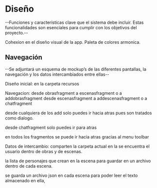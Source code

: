 # Diseño 

--Funciones y características clave que el sistema debe incluir. Estas funcionalidades son esenciales para cumplir con los objetivos del proyecto.--

Cohexion en el diseño visual de la app. Paleta de colores armonica. 


## Navegación 

--Se adjuntará un esquema de mockup’s de las diferentes pantallas, la navegación y los datos intercambiados entre ellas--

Diseño inicial: en la carpeta recursos

Navegacion:
desde obrasfragment a escenasfragment o a addobrasfragment
desde escenasfragment a addescenasfragment o a chatfragment

desde cualquiera de los add solo puedes ir hacia atras pues son tratados como dialogo.

desde chatfragment solo puedes ir para atras

en todos los fragmentos se puede ir hacia atras gracias al menu toolbar

Datos de intercambio:
comparten la carpeta actual en la se encuentra el usuario dentro de obras y de escenas. 

la lista de personajes que crean en la escena para guardar en un archivo dentro de cada escena. 

se guarda un archivo json en cada escena para poder leer el texto almacenado en ella,

